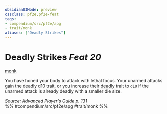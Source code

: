 ```yaml
---
obsidianUIMode: preview
cssclass: pf2e,pf2e-feat
tags:
- compendium/src/pf2e/apg
- trait/monk
aliases: ["Deadly Strikes"]
---
```

# Deadly Strikes  *Feat 20*  
[monk](../../rules/traits/monk.md)  


You have honed your body to attack with lethal focus. Your unarmed attacks gain the deadly d10 trait, or you increase their [deadly](../../rules/traits/deadly.md) trait to `d10` if the unarmed attack is already deadly with a smaller die size.

*Source: Advanced Player's Guide p. 131*  
%% #compendium/src/pf2e/apg #trait/monk %%